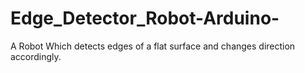 # Edge_Detector_Robot-Arduino-

A Robot Which detects edges of a flat surface and changes direction accordingly.

